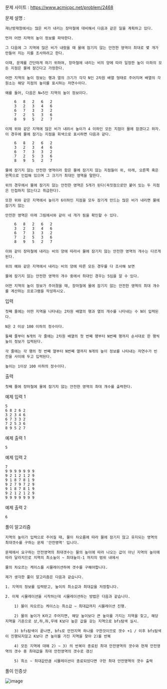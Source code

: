 문제 사이트 : https://www.acmicpc.net/problem/2468

문제 설명 :

    재난방재청에서는 많은 비가 내리는 장마철에 대비해서 다음과 같은 일을 계획하고 있다. 
    
    먼저 어떤 지역의 높이 정보를 파악한다. 
    
    그 다음에 그 지역에 많은 비가 내렸을 때 물에 잠기지 않는 안전한 영역이 최대로 몇 개가 만들어 지는 지를 조사하려고 한다. 
    
    이때, 문제를 간단하게 하기 위하여, 장마철에 내리는 비의 양에 따라 일정한 높이 이하의 모든 지점은 물에 잠긴다고 가정한다.

    어떤 지역의 높이 정보는 행과 열의 크기가 각각 N인 2차원 배열 형태로 주어지며 배열의 각 원소는 해당 지점의 높이를 표시하는 자연수이다.
    
    예를 들어, 다음은 N=5인 지역의 높이 정보이다.

        6	8	2	6	2
        3	2	3	4	6
        6	7	3	3	2
        7	2	5	3	6
        8	9	5	2	7

    이제 위와 같은 지역에 많은 비가 내려서 높이가 4 이하인 모든 지점이 물에 잠겼다고 하자. 이 경우에 물에 잠기는 지점을 회색으로 표시하면 다음과 같다. 

        6	8	2	6	2
        3	2	3	4	6
        6	7	3	3	2
        7	2	5	3	6
        8	9	5	2	7
        
    물에 잠기지 않는 안전한 영역이라 함은 물에 잠기지 않는 지점들이 위, 아래, 오른쪽 혹은 왼쪽으로 인접해 있으며 그 크기가 최대인 영역을 말한다.
    
    위의 경우에서 물에 잠기지 않는 안전한 영역은 5개가 된다(꼭짓점으로만 붙어 있는 두 지점은 인접하지 않는다고 취급한다). 

    또한 위와 같은 지역에서 높이가 6이하인 지점을 모두 잠기게 만드는 많은 비가 내리면 물에 잠기지 않는 
    
    안전한 영역은 아래 그림에서와 같이 네 개가 됨을 확인할 수 있다. 

        6	8	2	6	2
        3	2	3	4	6
        6	7	3	3	2
        7	2	5	3	6
        8	9	5	2	7
        
    이와 같이 장마철에 내리는 비의 양에 따라서 물에 잠기지 않는 안전한 영역의 개수는 다르게 된다. 
    
    위의 예와 같은 지역에서 내리는 비의 양에 따른 모든 경우를 다 조사해 보면 
    
    물에 잠기지 않는 안전한 영역의 개수 중에서 최대인 경우는 5임을 알 수 있다. 

    어떤 지역의 높이 정보가 주어졌을 때, 장마철에 물에 잠기지 않는 안전한 영역의 최대 개수를 계산하는 프로그램을 작성하시오. 

입력

    첫째 줄에는 어떤 지역을 나타내는 2차원 배열의 행과 열의 개수를 나타내는 수 N이 입력된다. 
    
    N은 2 이상 100 이하의 정수이다. 
    
    둘째 줄부터 N개의 각 줄에는 2차원 배열의 첫 번째 행부터 N번째 행까지 순서대로 한 행씩 높이 정보가 입력된다.
    
    각 줄에는 각 행의 첫 번째 열부터 N번째 열까지 N개의 높이 정보를 나타내는 자연수가 빈 칸을 사이에 두고 입력된다. 
    
    높이는 1이상 100 이하의 정수이다.

출력

    첫째 줄에 장마철에 물에 잠기지 않는 안전한 영역의 최대 개수를 출력한다.

예제 입력 1 

    5
    6 8 2 6 2
    3 2 3 4 6
    6 7 3 3 2
    7 2 5 3 6
    8 9 5 2 7

예제 출력 1 

    5

예제 입력 2 

    7
    9 9 9 9 9 9 9
    9 2 1 2 1 2 9
    9 1 8 7 8 1 9
    9 2 7 9 7 2 9
    9 1 8 7 8 1 9
    9 2 1 2 1 2 9
    9 9 9 9 9 9 9

예제 출력 2 

    6
    
풀이 알고리즘 

    지역의 높이가 입력으로 주어질 때, 물이 차오름에 따라 물에 잠기지 않고 유지되는 영역의 최대갯수를 구하는 문제 '안전영역' 입니다.
    
    문제에서 요구하는 안전영역의 최대갯수는 물의 높이에 따라 나오는 값이 아닌 지역의 높이에 따라 달라지므로 지역의 최소높이 ~ 최대높이-1 까지의 범위 내에서
    
    물의 차오르는 케이스를 시뮬레이션하여 갯수를 구해야합니다.
    
    제가 생각한 풀이 알고리즘은 다음과 같습니다.
    
    1. 지역의 정보를 입력받고, 높이의 최소값과 최대값을 저장합니다.
    
    2. 이제 시뮬레이션을 시작하는데 시뮬레이션하는 방법은 다음과 같습니다.
    
        1) 물이 차오르는 케이스는 최소값 ~ 최대값까지 시뮬레이션 진행.
        
        2) 물의 높이가 K라고 주어지면, 해당 높이보다 큰 높이를 가지는 지역을 찾고, 해당 지역을 기준으로 상,하,좌,우에 K보다 높은 값을 갖는 지역으로 bfs탐색 실시.
        
        3) bfs탐색이 끝나면, bfs로 안전지역 하나를 구한것이므로 갯수 +1 / 이후 bfs탐색이 진행되지않고 K보다 큰 높이를 가진 지역을 찾아 2)를 반복
        
        4) 모든 지역에 대해 2) ~ 3) 의 반복이 종료된 최대 안전영역의 갯수와 현재 안전영역의 갯수 중 최대값을 최대 안전영역의 갯수로 갱신
        
        5) 최소 ~ 최대값만큼 시뮬레이션이 종료되었다면 구한 최대 안전영역의 갯수 출력
        
풀이 인증샷 

![image](https://user-images.githubusercontent.com/57944215/224048757-6226d42f-8404-48af-b9ad-ab98b833afca.png)


